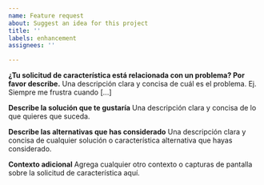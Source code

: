 ```yaml
---
name: Feature request
about: Suggest an idea for this project
title: ''
labels: enhancement
assignees: ''

---
```


**¿Tu solicitud de característica está relacionada con un problema? Por favor describe.**
Una descripción clara y concisa de cuál es el problema. Ej. Siempre me frustra cuando [...]

**Describe la solución que te gustaría**
Una descripción clara y concisa de lo que quieres que suceda.

**Describe las alternativas que has considerado**
Una descripción clara y concisa de cualquier solución o característica alternativa que hayas considerado.

**Contexto adicional**
Agrega cualquier otro contexto o capturas de pantalla sobre la solicitud de característica aquí.
